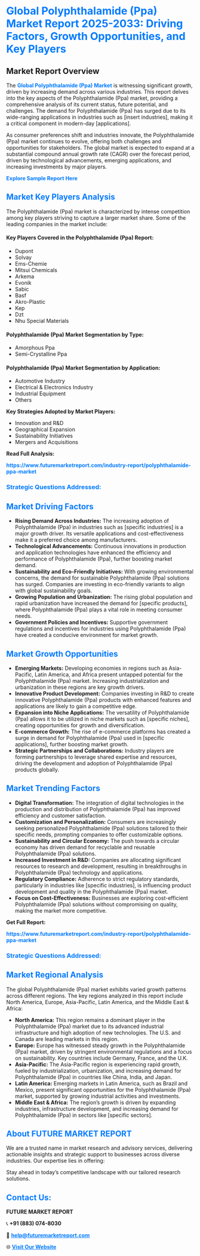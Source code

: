 <h1 style="color: #007BFF;">Global Polyphthalamide (Ppa) Market Report 2025-2033: Driving Factors, Growth Opportunities, and Key Players</h1>

<section id="overview">
<h2>Market Report Overview</h2>
<p>The <a href="https://www.futuremarketreport.com/industry-report/polyphthalamide-ppa-market" style="color: #007BFF; text-decoration: none;"><strong>Global Polyphthalamide (Ppa) Market</strong></a> is witnessing significant growth, driven by increasing demand across various industries. This report delves into the key aspects of the Polyphthalamide (Ppa) market, providing a comprehensive analysis of its current status, future potential, and challenges. The demand for Polyphthalamide (Ppa) has surged due to its wide-ranging applications in industries such as [insert industries], making it a critical component in modern-day [applications].</p>
<p>As consumer preferences shift and industries innovate, the Polyphthalamide (Ppa) market continues to evolve, offering both challenges and opportunities for stakeholders. The global market is expected to expand at a substantial compound annual growth rate (CAGR) over the forecast period, driven by technological advancements, emerging applications, and increasing investments by major players.</p>
</section>

<section id="overview">
<p><a href="https://www.futuremarketreport.com/request-sample/reportId=30464" style="color: #007BFF; text-decoration: none;"><strong>Explore Sample Report Here</strong></a></p>
</section>

<section id="key-players">
<h2 style="color: #007BFF;">Market Key Players Analysis</h2>
<p>The Polyphthalamide (Ppa) market is characterized by intense competition among key players striving to capture a larger market share. Some of the leading companies in the market include:</p>
<h4>Key Players Covered in the Polyphthalamide (Ppa) Report:</h4>
<ul><li>Dupont</li><li>Solvay</li><li>Ems-Chemie</li><li>Mitsui Chemicals</li><li>Arkema</li><li>Evonik</li><li>Sabic</li><li>Basf</li><li>Akro-Plastic</li><li>Kep</li><li>Dzt</li><li>Nhu Special Materials</li></ul>
<h4>Polyphthalamide (Ppa) Market Segmentation by Type:</h4>
<ul><li>Amorphous Ppa</li><li>Semi-Crystalline Ppa</li></ul>

<h4>Polyphthalamide (Ppa) Market Segmentation by Application:</h4>
<ul><li>Automotive Industry</li><li>Electrical &amp; Electronics Industry</li><li>Industrial Equipment</li><li>Others</li></ul>
<p><strong>Key Strategies Adopted by Market Players:</strong></p>
<ul>
<li>Innovation and R&D</li>
<li>Geographical Expansion</li>
<li>Sustainability Initiatives</li>
<li>Mergers and Acquisitions</li>
</ul>
</section>

<section>
<p><strong>Read Full Analysis: </strong></p><a href="https://www.futuremarketreport.com/industry-report/polyphthalamide-ppa-market" style="color: #007BFF; text-decoration: none;"><strong>https://www.futuremarketreport.com/industry-report/polyphthalamide-ppa-market</strong></a>
<h3 style="color: #007BFF;">Strategic Questions Addressed:</h3>
</section>

<section id="driving-factors">
<h2 style="color: #007BFF;">Market Driving Factors</h2>
<ul>
<li><strong>Rising Demand Across Industries:</strong> The increasing adoption of Polyphthalamide (Ppa) in industries such as [specific industries] is a major growth driver. Its versatile applications and cost-effectiveness make it a preferred choice among manufacturers.</li>
<li><strong>Technological Advancements:</strong> Continuous innovations in production and application technologies have enhanced the efficiency and performance of Polyphthalamide (Ppa), further boosting market demand.</li>
<li><strong>Sustainability and Eco-Friendly Initiatives:</strong> With growing environmental concerns, the demand for sustainable Polyphthalamide (Ppa) solutions has surged. Companies are investing in eco-friendly variants to align with global sustainability goals.</li>
<li><strong>Growing Population and Urbanization:</strong> The rising global population and rapid urbanization have increased the demand for [specific products], where Polyphthalamide (Ppa) plays a vital role in meeting consumer needs.</li>
<li><strong>Government Policies and Incentives:</strong> Supportive government regulations and incentives for industries using Polyphthalamide (Ppa) have created a conducive environment for market growth.</li>
</ul>
</section>

<section id="growth-opportunities">
<h2 style="color: #007BFF;">Market Growth Opportunities</h2>
<ul>
<li><strong>Emerging Markets:</strong> Developing economies in regions such as Asia-Pacific, Latin America, and Africa present untapped potential for the Polyphthalamide (Ppa) market. Increasing industrialization and urbanization in these regions are key growth drivers.</li>
<li><strong>Innovative Product Development:</strong> Companies investing in R&D to create innovative Polyphthalamide (Ppa) products with enhanced features and applications are likely to gain a competitive edge.</li>
<li><strong>Expansion into Niche Applications:</strong> The versatility of Polyphthalamide (Ppa) allows it to be utilized in niche markets such as [specific niches], creating opportunities for growth and diversification.</li>
<li><strong>E-commerce Growth:</strong> The rise of e-commerce platforms has created a surge in demand for Polyphthalamide (Ppa) used in [specific applications], further boosting market growth.</li>
<li><strong>Strategic Partnerships and Collaborations:</strong> Industry players are forming partnerships to leverage shared expertise and resources, driving the development and adoption of Polyphthalamide (Ppa) products globally.</li>
</ul>
</section>

<section id="trending-factors">
<h2 style="color: #007BFF;">Market Trending Factors</h2>
<ul>
<li><strong>Digital Transformation:</strong> The integration of digital technologies in the production and distribution of Polyphthalamide (Ppa) has improved efficiency and customer satisfaction.</li>
<li><strong>Customization and Personalization:</strong> Consumers are increasingly seeking personalized Polyphthalamide (Ppa) solutions tailored to their specific needs, prompting companies to offer customizable options.</li>
<li><strong>Sustainability and Circular Economy:</strong> The push towards a circular economy has driven demand for recyclable and reusable Polyphthalamide (Ppa) solutions.</li>
<li><strong>Increased Investment in R&D:</strong> Companies are allocating significant resources to research and development, resulting in breakthroughs in Polyphthalamide (Ppa) technology and applications.</li>
<li><strong>Regulatory Compliance:</strong> Adherence to strict regulatory standards, particularly in industries like [specific industries], is influencing product development and quality in the Polyphthalamide (Ppa) market.</li>
<li><strong>Focus on Cost-Effectiveness:</strong> Businesses are exploring cost-efficient Polyphthalamide (Ppa) solutions without compromising on quality, making the market more competitive.</li>
</ul>
</section>

<section>
<p><strong>Get Full Report: </strong></p><a href="https://www.futuremarketreport.com/industry-report/polyphthalamide-ppa-market" style="color: #007BFF; text-decoration: none;"><strong>https://www.futuremarketreport.com/industry-report/polyphthalamide-ppa-market</strong></a>
<h3 style="color: #007BFF;">Strategic Questions Addressed:</h3>
</section>


<section id="regional-analysis">
<h2 style="color: #007BFF;">Market Regional Analysis</h2>
<p>The global Polyphthalamide (Ppa) market exhibits varied growth patterns across different regions. The key regions analyzed in this report include North America, Europe, Asia-Pacific, Latin America, and the Middle East & Africa:</p>
<ul>
<li><strong>North America:</strong> This region remains a dominant player in the Polyphthalamide (Ppa) market due to its advanced industrial infrastructure and high adoption of new technologies. The U.S. and Canada are leading markets in this region.</li>
<li><strong>Europe:</strong> Europe has witnessed steady growth in the Polyphthalamide (Ppa) market, driven by stringent environmental regulations and a focus on sustainability. Key countries include Germany, France, and the U.K.</li>
<li><strong>Asia-Pacific:</strong> The Asia-Pacific region is experiencing rapid growth, fueled by industrialization, urbanization, and increasing demand for Polyphthalamide (Ppa) in countries like China, India, and Japan.</li>
<li><strong>Latin America:</strong> Emerging markets in Latin America, such as Brazil and Mexico, present significant opportunities for the Polyphthalamide (Ppa) market, supported by growing industrial activities and investments.</li>
<li><strong>Middle East & Africa:</strong> The region’s growth is driven by expanding industries, infrastructure development, and increasing demand for Polyphthalamide (Ppa) in sectors like [specific sectors].</li>
</ul>
</section>

<footer>
<h2 style="color: #007BFF;">About FUTURE MARKET REPORT</h2>
<p>We are a trusted name in market research and advisory services, delivering actionable insights and strategic support to businesses across diverse industries. Our expertise lies in offering:</p>

<p>Stay ahead in today’s competitive landscape with our tailored research solutions.</p>

<h2 style="color: #007BFF;">Contact Us:</h2>
<p><strong>FUTURE MARKET REPORT</strong></p>
<p>📞 <strong>+91 (883) 074-8030</strong></p>
<p>📧 <strong><a href="mailto:help@futuremarketreport.com" style="color: #007BFF;">help@futuremarketreport.com</a></strong></p>
<p>🌐 <strong><a href="https://www.futuremarketreport.com/" style="color: #007BFF;">Visit Our Website</a></strong></p>
</footer>